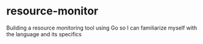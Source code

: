 # resource-monitor
Building a resource monitoring tool using Go so I can familiarize myself with the language and its specifics
